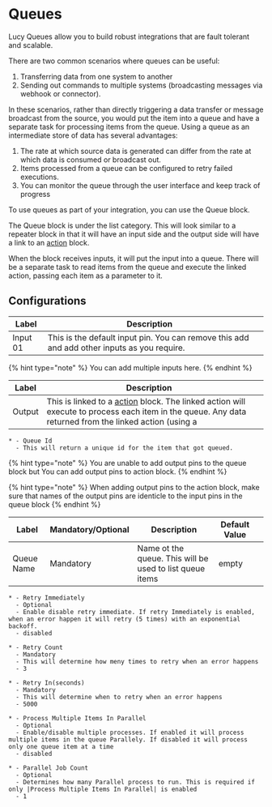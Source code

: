 


<a name='queues'></a>

# Queues
Lucy Queues allow you to build robust integrations that are fault tolerant and scalable.


There are two common scenarios where queues can be useful:

1. Transferring data from one system to another
2. Sending out commands to multiple systems (broadcasting messages via  webhook or connector).

In these scenarios, rather than directly triggering a data transfer or message broadcast from the source, you would put the item into a queue and have a separate task for processing items from the queue.
Using a queue as an intermediate store of data has several advantages:

1. The rate at which source data is generated can differ from the rate at which data is consumed or broadcast out.
2. Items processed from a queue can be configured to retry failed executions.
3. You can monitor the queue through the user interface and keep track of progress


To use queues as part of your integration, you can use the Queue block.


The Queue block is under the list category. 
This will look similar to a repeater block in that it will have an input side and the output side will have a link to an [action](actions.md#actions) block. 

When the block receives inputs, it will put the input into a queue. 
There will be a separate task to read items from the queue and execute the linked action, passing each item as a parameter to it.

## Configurations



|Label|Description||
|---|---|---|
|Input 01|This is the default input pin. You can remove this add and add other inputs as you require.|
 

{% hint type="note" %}
    You can add multiple inputs here. {% endhint %}



|Label|Description||
|---|---|---|
|Output|This is linked to a [action](actions.md#actions) block. The linked action will execute to process each item in the queue. Any data returned from the linked action (using a|
 

    * - Queue Id 
      - This will return a unique id for the item that got queued. 

{% hint type="note" %}
    You are unable to add output pins to the queue block but You can add output pins to action block. {% endhint %}

{% hint type="note" %}
    When adding output pins to the action block, make sure that names of the output pins are identicle to the input pins in the queue block {% endhint %}



|Label|Mandatory/Optional|Description|Default Value||
|-----|-----|-----|-----|-----|
|Queue Name|Mandatory|Name ot the queue. This will be used to list queue items|empty|
 

    * - Retry Immediately
      - Optional
      - Enable disable retry immediate. If retry Immediately is enabled, when an error happen it will retry (5 times) with an exponential backoff.
      - disabled

    * - Retry Count 
      - Mandatory
      - This will determine how meny times to retry when an error happens
      - 3

    * - Retry In(seconds)
      - Mandatory
      - This will determine when to retry when an error happens
      - 5000
    
    * - Process Multiple Items In Parallel
      - Optional
      - Enable/disable multiple processes. If enabled it will process multiple items in the queue Parallely. If disabled it will process only one queue item at a time
      - disabled

    * - Parallel Job Count 
      - Optional
      - Determines how many Parallel process to run. This is required if only |Process Multiple Items In Parallel| is enabled
      - 1